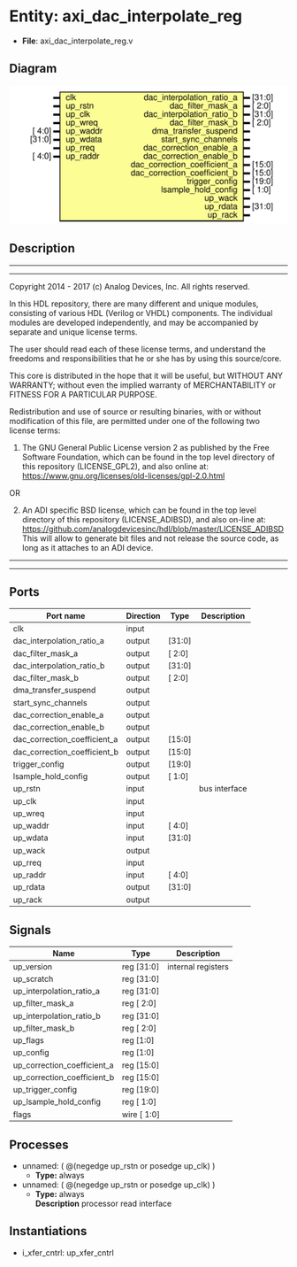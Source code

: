 # Entity: axi_dac_interpolate_reg

- **File**: axi_dac_interpolate_reg.v
## Diagram

![Diagram](axi_dac_interpolate_reg.svg "Diagram")
## Description

 ***************************************************************************
 ***************************************************************************
 Copyright 2014 - 2017 (c) Analog Devices, Inc. All rights reserved.

 In this HDL repository, there are many different and unique modules, consisting
 of various HDL (Verilog or VHDL) components. The individual modules are
 developed independently, and may be accompanied by separate and unique license
 terms.

 The user should read each of these license terms, and understand the
 freedoms and responsibilities that he or she has by using this source/core.

 This core is distributed in the hope that it will be useful, but WITHOUT ANY
 WARRANTY; without even the implied warranty of MERCHANTABILITY or FITNESS FOR
 A PARTICULAR PURPOSE.

 Redistribution and use of source or resulting binaries, with or without modification
 of this file, are permitted under one of the following two license terms:

   1. The GNU General Public License version 2 as published by the
      Free Software Foundation, which can be found in the top level directory
      of this repository (LICENSE_GPL2), and also online at:
      <https://www.gnu.org/licenses/old-licenses/gpl-2.0.html>

 OR

   2. An ADI specific BSD license, which can be found in the top level directory
      of this repository (LICENSE_ADIBSD), and also on-line at:
      https://github.com/analogdevicesinc/hdl/blob/master/LICENSE_ADIBSD
      This will allow to generate bit files and not release the source code,
      as long as it attaches to an ADI device.

 ***************************************************************************
 ***************************************************************************

## Ports

| Port name                    | Direction | Type   | Description    |
| ---------------------------- | --------- | ------ | -------------- |
| clk                          | input     |        |                |
| dac_interpolation_ratio_a    | output    | [31:0] |                |
| dac_filter_mask_a            | output    | [ 2:0] |                |
| dac_interpolation_ratio_b    | output    | [31:0] |                |
| dac_filter_mask_b            | output    | [ 2:0] |                |
| dma_transfer_suspend         | output    |        |                |
| start_sync_channels          | output    |        |                |
| dac_correction_enable_a      | output    |        |                |
| dac_correction_enable_b      | output    |        |                |
| dac_correction_coefficient_a | output    | [15:0] |                |
| dac_correction_coefficient_b | output    | [15:0] |                |
| trigger_config               | output    | [19:0] |                |
| lsample_hold_config          | output    | [ 1:0] |                |
| up_rstn                      | input     |        |  bus interface |
| up_clk                       | input     |        |                |
| up_wreq                      | input     |        |                |
| up_waddr                     | input     | [ 4:0] |                |
| up_wdata                     | input     | [31:0] |                |
| up_wack                      | output    |        |                |
| up_rreq                      | input     |        |                |
| up_raddr                     | input     | [ 4:0] |                |
| up_rdata                     | output    | [31:0] |                |
| up_rack                      | output    |        |                |
## Signals

| Name                        | Type           | Description          |
| --------------------------- | -------------- | -------------------- |
| up_version                  | reg     [31:0] |  internal registers  |
| up_scratch                  | reg     [31:0] |                      |
| up_interpolation_ratio_a    | reg     [31:0] |                      |
| up_filter_mask_a            | reg     [ 2:0] |                      |
| up_interpolation_ratio_b    | reg     [31:0] |                      |
| up_filter_mask_b            | reg     [ 2:0] |                      |
| up_flags                    | reg     [1:0]  |                      |
| up_config                   | reg     [1:0]  |                      |
| up_correction_coefficient_a | reg     [15:0] |                      |
| up_correction_coefficient_b | reg     [15:0] |                      |
| up_trigger_config           | reg     [19:0] |                      |
| up_lsample_hold_config      | reg     [ 1:0] |                      |
| flags                       | wire [ 1:0]    |                      |
## Processes
- unnamed: ( @(negedge up_rstn or posedge up_clk) )
  - **Type:** always
- unnamed: ( @(negedge up_rstn or posedge up_clk) )
  - **Type:** always
</br>**Description**
 processor read interface 
## Instantiations

- i_xfer_cntrl: up_xfer_cntrl
